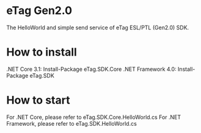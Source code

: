 # eTag Gen2.0
The HelloWorld and simple send service of eTag ESL/PTL (Gen2.0) SDK.

# How to install
.NET Core 3.1: Install-Package eTag.SDK.Core
.NET Framework 4.0: Install-Package eTag.SDK

# How to start
For .NET Core, please refer to eTag.SDK.Core.HelloWorld.cs
For .NET Framework, please refer to eTag.SDK.HelloWorld.cs
